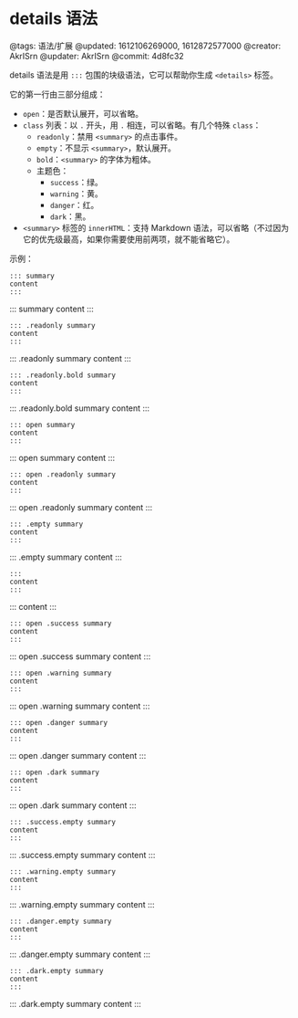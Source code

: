 # details 语法

@tags: 语法/扩展
@updated: 1612106269000, 1612872577000
@creator: AkrISrn
@updater: AkrISrn
@commit: 4d8fc32

details 语法是用 `:::` 包围的块级语法，它可以帮助你生成 `<details>` 标签。

它的第一行由三部分组成：

- `open`：是否默认展开，可以省略。
-  `class` 列表：以 `.` 开头，用 `.` 相连，可以省略。有几个特殊 `class`：
   - `readonly`：禁用 `<summary>` 的点击事件。
   - `empty`：不显示 `<summary>`，默认展开。
   - `bold`：`<summary>` 的字体为粗体。
   - 主题色：
      - `success`：绿。
      - `warning`：黄。
      - `danger`：红。
      - `dark`：黑。
-  `<summary>` 标签的 `innerHTML`：支持 Markdown 语法，可以省略（不过因为它的优先级最高，如果你需要使用前两项，就不能省略它）。

示例：

```text
::: summary
content
:::
```

::: summary
content
:::

```text
::: .readonly summary
content
:::
```

::: .readonly summary
content
:::

```text
::: .readonly.bold summary
content
:::
```

::: .readonly.bold summary
content
:::

```text
::: open summary
content
:::
````

::: open summary
content
:::

```text
::: open .readonly summary
content
:::
````

::: open .readonly summary
content
:::

```text
::: .empty summary
content
:::
```

::: .empty summary
content
:::

```text
:::
content
:::
```

:::
content
:::

```text
::: open .success summary
content
:::
```

::: open .success summary
content
:::

```text
::: open .warning summary
content
:::
```

::: open .warning summary
content
:::

```text
::: open .danger summary
content
:::
```

::: open .danger summary
content
:::

```text
::: open .dark summary
content
:::
```

::: open .dark summary
content
:::

```text
::: .success.empty summary
content
:::
```

::: .success.empty summary
content
:::

```text
::: .warning.empty summary
content
:::
```
::: .warning.empty summary
content
:::

```text
::: .danger.empty summary
content
:::
```

::: .danger.empty summary
content
:::

```text
::: .dark.empty summary
content
:::
```

::: .dark.empty summary
content
:::
